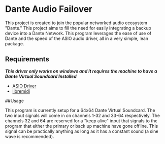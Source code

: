 # Dante Audio Failover

This project is created to join the popular networked audio ecosystem "Dante."
This project aims to fill the need for easily integrating a backup device into a Dante Network. This program leverages the ease of use of Dante and the speed of the ASIO audio driver, all in a very simple, lean package.

## Requirements
***This driver only works on windows and it requires the 
machine to have a Dante Virtual Soundcard Installed***
 * [ASIO Driver](https://www.steinberg.net/developers/)
 * [libremidi](https://github.com/jcelerier/libremidi)

##Usage

This program is currently setup for a 64x64 Dante Virtual Soundcard. The two input signals will come in on channels 1-32 and 33-64 respectively. The channels 32 and 64 are reserved for a "keep alive" input that signals to the program that either the primary or back up machine have gone offline. This signal can be practically anything as long as it has a constant sound (a sine wave is recommended).
